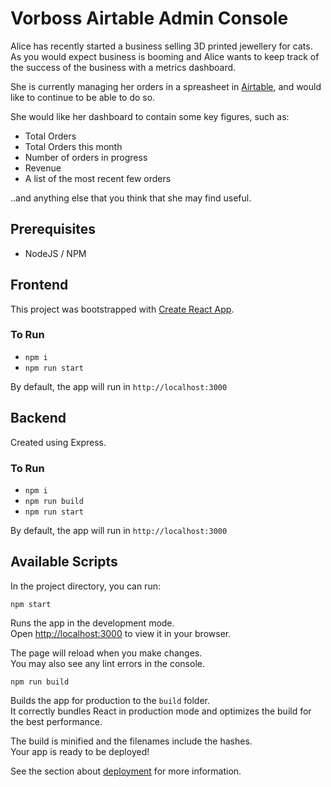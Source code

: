 # Vorboss Airtable Admin Console

Alice has recently started a business selling 3D printed jewellery for cats. 
As you would expect business is booming and Alice wants to keep track of the success of the business with a metrics dashboard.

She is currently managing her orders in a spreasheet in [Airtable](https://airtable.com), and would like to continue to be able to do so.

She would like her dashboard to contain some key figures, such as:
- Total Orders
- Total Orders this month
- Number of orders in progress
- Revenue
- A list of the most recent few orders

..and anything else that you think that she may find useful.

## Prerequisites
- NodeJS / NPM

## Frontend

This project was bootstrapped with [Create React App](https://github.com/facebook/create-react-app).

### To Run
- `npm i`
- `npm run start`

By default, the app will run in `http://localhost:3000`
## Backend

Created using Express.

### To Run
- `npm i`
- `npm run build`
- `npm run start`

By default, the app will run in `http://localhost:3000`

## Available Scripts

In the project directory, you can run:

`npm start`

Runs the app in the development mode.\
Open [http://localhost:3000](http://localhost:3000) to view it in your browser.

The page will reload when you make changes.\
You may also see any lint errors in the console.

`npm run build`

Builds the app for production to the `build` folder.\
It correctly bundles React in production mode and optimizes the build for the best performance.

The build is minified and the filenames include the hashes.\
Your app is ready to be deployed!

See the section about [deployment](https://facebook.github.io/create-react-app/docs/deployment) for more information.
